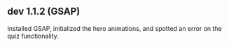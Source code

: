## dev 1.1.2 (GSAP)

Installed GSAP, initialized the hero animations, and spotted an error on the quiz functionality.